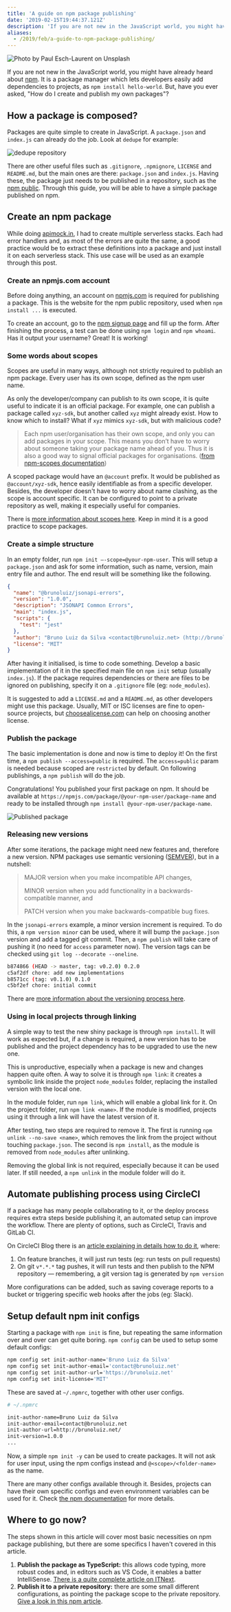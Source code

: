 ```yaml
---
title: 'A guide on npm package publishing'
date: '2019-02-15T19:44:37.121Z'
description: 'If you are not new in the JavaScript world, you might have already heard about npm. It is a package manager which lets developers easily add dependencies to projects, as `npm install hello-world`. But, have you ever asked, How do I create and publish my own packages'
aliases:
  - /2019/feb/a-guide-to-npm-package-publishing/
---
```


![Photo by Paul Esch-Laurent on Unsplash](header.jpeg)

If you are not new in the JavaScript world, you might have already heard about [npm](https://www.npmjs.com/). It is a package manager which lets developers easily add dependencies to projects, as `npm install hello-world`. But, have you ever asked, "How do I create and publish my own packages"?

## How a package is composed?

Packages are quite simple to create in JavaScript. A `package.json` and `index.js` can already do the job. Look at `dedupe` for example:

![dedupe repository](dedupe.png)

There are other useful files such as `.gitignore`, `.npmignore`, `LICENSE` and `README.md`, but the main ones are there: `package.json` and `index.js`. Having these, the package just needs to be published in a repository, such as the [npm public](https://www.npmjs.com/). Through this guide, you will be able to have a simple package published on npm.

## Create an npm package

While doing [apimock.in](https://apimock.in), I had to create multiple serverless stacks. Each had error handlers and, as most of the errors are quite the same, a good practice would be to extract these definitions into a package and just install it on each serverless stack. This use case will be used as an example through this post.

### Create an npmjs.com account

Before doing anything, an account on [npmjs.com](https://npmjs.com) is required for publishing a package. This is the website for the npm public repository, used when `npm install ...` is executed.

To create an account, go to the [npm signup page](https://www.npmjs.com/signup) and fill up the form. After finishing the process, a test can be done using `npm login` and `npm whoami`. Has it output your username? Great! It is working!

<!-- ![](https://cdn-images-1.medium.com/max/1600/1*sUm176ELamVqjUF1GUpiVw.gif) -->

### Some words about scopes

Scopes are useful in many ways, although not strictly required to publish an npm package. Every user has its own scope, defined as the npm user name.

As only the developer/company can publish to its own scope, it is quite useful to indicate it is an official package. For example, one can publish a package called `xyz-sdk`, but another called `xyz` might already exist. How to know which to install? What if `xyz` mimics `xyz-sdk`, but with malicious code?

> Each npm user/organisation has their own scope, and only you can add packages in your scope. This means you don’t have to worry about someone taking your package name ahead of you. Thus it is also a good way to signal official packages for organisations. ([from npm-scopes documentation](https://docs.npmjs.com/misc/scope))

A scoped package would have an `@account` prefix. It would be published as `@account/xyz-sdk`, hence easily identifiable as from a specific developer. Besides, the developer doesn't have to worry about name clashing, as the scope is account specific. It can be configured to point to a private repository as well, making it especially useful for companies.

There is [more information about scopes here](https://docs.npmjs.com/misc/scope). Keep in mind it is a good practice to scope packages.

### Create a simple structure

In an empty folder, run `npm init —-scope=@your-npm-user`. This will setup a `package.json` and ask for some information, such as name, version, main entry file and author. The end result will be something like the following.

```json
{
  "name": "@brunoluiz/jsonapi-errors",
  "version": "1.0.0",
  "description": "JSONAPI Common Errors",
  "main": "index.js",
  "scripts": {
    "test": "jest"
  },
  "author": "Bruno Luiz da Silva <contact@brunoluiz.net> (http://brunoluiz.net/)",
  "license": "MIT"
}
```

After having it initialised, is time to code something. Develop a basic implementation of it in the specified main file on `npm init` setup (usually `index.js`). If the package requires dependencies or there are files to be ignored on publishing, specify it on a `.gitignore` file (eg: `node_modules`).

It is suggested to add a `LICENSE.md` and a `README.md`, as other developers might use this package. Usually, MIT or ISC licenses are fine to open-source projects, but [choosealicense.com](https://choosealicense.com/) can help on choosing another license.

### Publish the package

The basic implementation is done and now is time to deploy it! On the first time, a `npm publish --access=public` is required. The `access=public` param is needed because scoped are `restricted` by default. On following publishings, a `npm publish` will do the job.

Congratulations! You published your first package on npm. It should be available at `https://npmjs.com/package/@your-npm-user/package-name` and ready to be installed through `npm install @your-npm-user/package-name`.

<!-- ![](https://cdn-images-1.medium.com/max/1600/1*oltzIY-eP8kDiK7mIlUVIQ.gif) -->

![Published package](npm_published_module.png)

### Releasing new versions

After some iterations, the package might need new features and, therefore a new version. NPM packages use semantic versioning ([SEMVER](https://semver.org/)), but in a nutshell:

> MAJOR version when you make incompatible API changes,
>
> MINOR version when you add functionality in a backwards-compatible manner, and
>
> PATCH version when you make backwards-compatible bug fixes.

In the `jsonapi-errors` example, a minor version increment is required. To do this, a `npm version minor` can be used, where it will bump the `package.json` version and add a tagged git commit. Then, a `npm publish` will take care of pushing it (no need for `access` parameter now). The version tags can be checked using `git log --decorate --oneline`.

```bash
b874866 (HEAD -> master, tag: v0.2.0) 0.2.0
c5af2df chore: add new implementations
b8571cc (tag: v0.1.0) 0.1.0
c5bf2ef chore: initial commit
```

There are [more information about the versioning process here](https://docs.npmjs.com/cli/version.html).

<!-- ![](https://cdn-images-1.medium.com/max/1600/1*gg3mGMbiQMFB7FKQQi8NzQ.gif) -->

### Using in local projects through linking

A simple way to test the new shiny package is through `npm install`. It will work as expected but, if a change is required, a new version has to be published and the project dependency has to be upgraded to use the new one.

This is unproductive, especially when a package is new and changes happen quite often. A way to solve it is through `npm link`: it creates a symbolic link inside the project `node_modules` folder, replacing the installed version with the local one.

In the module folder, run `npm link`, which will enable a global link for it. On the project folder, run `npm link <name>`. If the module is modified, projects using it through a link will have the latest version of it.

After testing, two steps are required to remove it. The first is running `npm unlink --no-save <name>`, which removes the link from the project without touching `package.json`. The second is `npm install`, as the module is removed from `node_modules` after unlinking.

Removing the global link is not required, especially because it can be used later. If still needed, a `npm unlink` in the module folder will do it.

## Automate publishing process using CircleCI

If a package has many people collaborating to it, or the deploy process requires extra steps beside publishing it, an automated setup can improve the workflow. There are plenty of options, such as CircleCI, Travis and GitLab CI.

On CircleCI Blog there is an [article explaining in details how to do it](https://circleci.com/blog/publishing-npm-packages-using-circleci-2-0/), where:

1. On feature branches, it will just run tests (eg: run tests on pull requests)
1. On git `v*.*.*` tag pushes, it will run tests and then publish to the NPM repository — remembering, a git version tag is generated by `npm version`

More configurations can be added, such as saving coverage reports to a bucket or triggering specific web hooks after the jobs (eg: Slack).

## Setup default npm init configs

Starting a package with `npm init` is fine, but repeating the same information over and over can get quite boring. `npm config` can be used to setup some default configs:

```bash
npm config set init-author-name='Bruno Luiz da Silva'
npm config set init-author-email='contact@brunoluiz.net'
npm config set init-author-url='https://brunoluiz.net'
npm config set init-license='MIT'
```

These are saved at `~/.npmrc`, together with other user configs.

```bash
# ~/.npmrc

init-author-name=Bruno Luiz da Silva
init-author-email=contact@brunoluiz.net
init-author-url=http://brunoluiz.net/
init-version=1.0.0
...
```

Now, a simple `npm init -y` can be used to create packages. It will not ask for user input, using the npm configs instead and `@<scope>/<folder-name>` as the name.

There are many other configs available through it. Besides, projects can have their own specific configs and even environment variables can be used for it. Check [the npm documentation](https://docs.npmjs.com/misc/config) for more details.

## Where to go now?

The steps shown in this article will cover most basic necessities on npm package publishing, but there are some specifics I haven't covered in this article.

1. **Publish the package as TypeScript:** this allows code typing, more robust codes and, in editors such as VS Code, it enables a batter IntelliSense. [There is a quite complete article on
   ITNext](https://itnext.io/step-by-step-building-and-publishing-an-npm-typescript-package-44fe7164964c).
1. **Publish it to a private repository:** there are some small different configurations, as pointing the package scope to the private repository. [Give a look in this npm article](https://docs.npmjs.com/creating-and-publishing-private-packages).
